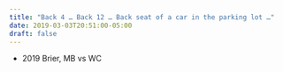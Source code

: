 ```yaml
---
title: "Back 4 … Back 12 … Back seat of a car in the parking lot …"
date: 2019-03-03T20:51:00-05:00
draft: false
---
```

- 2019 Brier, MB vs WC